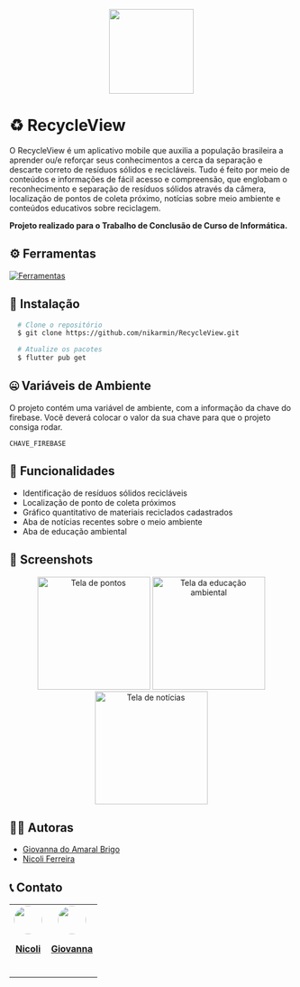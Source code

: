 <p align="center">
  <img src="https://i.imgur.com/gzeX7zq.png" height="150" weight="550"></img>
</p>

# ♻ RecycleView

O RecycleView é um aplicativo mobile que auxilia a população brasileira a aprender ou/e reforçar seus conhecimentos a cerca da separação e descarte correto de resíduos sólidos e recicláveis. Tudo é feito por meio de conteúdos e informações de fácil acesso e compreensão, que englobam o reconhecimento e separação de resíduos sólidos através da câmera, localização de pontos de coleta próximo, notícias sobre meio ambiente e conteúdos educativos sobre reciclagem. 

<strong>Projeto realizado para o Trabalho de Conclusão de Curso de Informática.</strong>

## ⚙ Ferramentas

[![Ferramentas](https://skillicons.dev/icons?i=firebase,dart,flutter,figma,tensorflow)](https://skillicons.dev)

## 🤔 Instalação

``` bash
  # Clone o repositório
  $ git clone https://github.com/nikarmin/RecycleView.git

  # Atualize os pacotes
  $ flutter pub get
```

## 🤐 Variáveis de Ambiente

O projeto contém uma variável de ambiente, com a informação da chave do firebase. Você deverá colocar o valor da sua chave para que o projeto consiga rodar.

`CHAVE_FIREBASE`


## 👾 Funcionalidades

- Identificação de resíduos sólidos recicláveis
- Localização de ponto de coleta próximos
- Gráfico quantitativo de materiais reciclados cadastrados
- Aba de notícias recentes sobre o meio ambiente
- Aba de educação ambiental


## 📸 Screenshots

<p align="center">
  <img alt="Tela de pontos" title="Pontos de coleta" src="https://i.imgur.com/YeZANgM.png" width="200px">

  <img alt="Tela da educação ambiental" title="Educação ambiental" src="https://i.imgur.com/bpgRr15.png" width="200px">
  
  <img alt="Tela de notícias" title="Notícias" src="https://i.imgur.com/O6O18vr.png" width="200px">
</p>

## 🐱‍💻 Autoras

- [Giovanna do Amaral Brigo](https://github.com/giovannaBrigo)
- [Nicoli Ferreira](https://github.com/nikarmin)

## 📞 Contato
<table>
  <tr>
    <td align="center""><a href="https://www.linkedin.com/in/nikarmin/"><img style="border-radius: 50%;" src="https://skillicons.dev/icons?i=linkedin" width="50px;" alt=""/><br/><p><b>Nicoli</b></p></a><br/></td>
    <td align="center"><a href="https://www.linkedin.com/in/giovanna-do-amaral-brigo-851b28290/"><img style="border-radius: 50%;" src="https://skillicons.dev/icons?i=linkedin" width="50px;" alt=""/><br/><p><b>Giovanna</b></p></a><br/></td>
  </tr>
